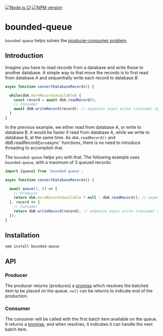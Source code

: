 [![Node.js CI](https://github.com/Borewit/bounded-queue/actions/workflows/nodejs-ci.yml/badge.svg)](https://github.com/Borewit/bounded-queue/actions/workflows/nodejs-ci.yml)
[![NPM version](https://badge.fury.io/js/bounded-queue.svg)](https://npmjs.org/package/bounded-queue)

# bounded-queue

`bounded-queue` helps solves the [producer–consumer problem](https://en.wikipedia.org/wiki/Producer%E2%80%93consumer_problem).

## Introduction

Imagine you have to read records from a database and write those to another database.
A simple way to that move the records is to first read from database _A_ and sequentially write each record to database _B_.

```js
async function convertDatabaseRecords() {

  while(dbA.moreRecordsAvailable) {
    const record = await dbA.readRecord();
    // Consumer
    await dbB.writeRecord(record); // expenive async write (consume) operation
  }
}
```
In the previous example, we either read from database A, or write to database B. 
It would be faster if read from database A, while we write to database B, at the same time.
As `dbA.readRecord()` and dbB.readRecord()` are `async` functions, there is no need to introduce threading to accomplish that.  

The `bounded-queue` helps you with that. The following example uses `bounded-queue`, with a maximum of 3 queued records:

```js
import {queue} from 'bounded-queue';

async function convertDatabaseRecords() {

  await queue(3, () => {
    // Producer
    return dbA.moreRecordsAvailable ? null : dbA.readRecord(); // expenive async read (produce) operation
  }, record => {
    // Consumer
    return dbB.writeRecord(record); // expenive async write (consume) operation
  });
}
```

## Installation

```shell
npm install bounded-queue
```

## API

### Producer

The producer returns (produces) a [promise](https://developer.mozilla.org/en-US/docs/Web/JavaScript/Reference/Global_Objects/Promise) which resolves the batched item tp be placed on the queue.
`null` can be returns to indicate end of the production.

### Consumer

The consumer will be called with the first batch item available on the queue.
It returns a [promise](https://developer.mozilla.org/en-US/docs/Web/JavaScript/Reference/Global_Objects/Promise), and when resolves, it indicates it can handle the next batch item.

